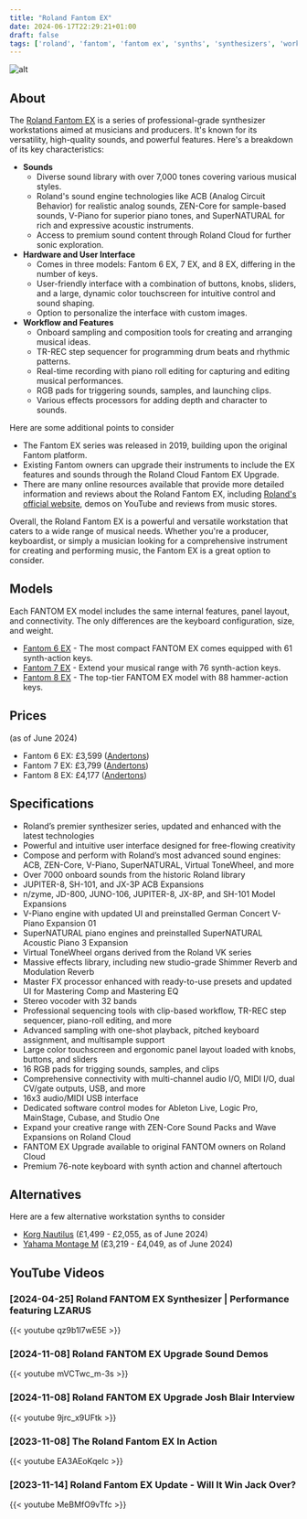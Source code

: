 ```yaml
---
title: "Roland Fantom EX"
date: 2024-06-17T22:29:21+01:00
draft: false
tags: ['roland', 'fantom', 'fantom ex', 'synths', 'synthesizers', 'workstations']
---
```


![alt](/images/Roland-Fantom-8-EX.jpg)

## About
The [Roland Fantom EX](https://www.roland.com/us/products/fantom_8_ex/) is a series of professional-grade synthesizer workstations aimed at musicians and producers. It's known for its versatility, high-quality sounds, and powerful features. Here's a breakdown of its key characteristics:
- **Sounds**
  - Diverse sound library with over 7,000 tones covering various musical styles.
  - Roland's sound engine technologies like ACB (Analog Circuit Behavior) for realistic analog sounds, ZEN-Core for sample-based sounds, V-Piano for superior piano tones, and SuperNATURAL for rich and expressive acoustic instruments.
  - Access to premium sound content through Roland Cloud for further sonic exploration.
- **Hardware and User Interface**
  - Comes in three models: Fantom 6 EX, 7 EX, and 8 EX, differing in the number of keys.
  - User-friendly interface with a combination of buttons, knobs, sliders, and a large, dynamic color touchscreen for intuitive control and sound shaping.
  - Option to personalize the interface with custom images.
- **Workflow and Features**
  - Onboard sampling and composition tools for creating and arranging musical ideas.
  - TR-REC step sequencer for programming drum beats and rhythmic patterns.
  - Real-time recording with piano roll editing for capturing and editing musical performances.
  - RGB pads for triggering sounds, samples, and launching clips.
  - Various effects processors for adding depth and character to sounds.

Here are some additional points to consider
- The Fantom EX series was released in 2019, building upon the original Fantom platform.
- Existing Fantom owners can upgrade their instruments to include the EX features and sounds through the Roland Cloud Fantom EX Upgrade.
- There are many online resources available that provide more detailed information and reviews about the Roland Fantom EX, including [Roland's official website](https://www.roland.com/global/promos/fantom_ex_series/), demos on YouTube and reviews from music stores.

Overall, the Roland Fantom EX is a powerful and versatile workstation that caters to a wide range of musical needs. Whether you're a producer, keyboardist, or simply a musician looking for a comprehensive instrument for creating and performing music, the Fantom EX is a great option to consider.

## Models
Each FANTOM EX model includes the same internal features, panel layout, and connectivity. The only differences are the keyboard configuration, size, and weight.
- [Fantom 6 EX](https://www.roland.com/us/products/fantom_6_ex/) - The most compact FANTOM EX comes equipped with 61 synth-action keys.
- [Fantom 7 EX](https://www.roland.com/us/products/fantom_7_ex/) - Extend your musical range with 76 synth-action keys.
- [Fantom 8 EX](https://www.roland.com/us/products/fantom_8_ex/) - The top-tier FANTOM EX model with 88 hammer-action keys.

## Prices
(as of June 2024)
- Fantom 6 EX: £3,599 ([Andertons](https://www.andertons.co.uk/roland-fantom-6-ex-61-key-flagship-synth/))
- Fantom 7 EX: £3,799 ([Andertons](https://www.andertons.co.uk/roland-fantom-7-ex-72-key-flagship-synthesizer/))
- Fantom 8 EX: £4,177 ([Andertons](https://www.andertons.co.uk/roland-fantom-8-ex-88-key-flagship-synthesizer/))

## Specifications
- Roland’s premier synthesizer series, updated and enhanced with the latest technologies
- Powerful and intuitive user interface designed for free-flowing creativity
- Compose and perform with Roland’s most advanced sound engines: ACB, ZEN-Core, V-Piano, SuperNATURAL, Virtual ToneWheel, and more
- Over 7000 onboard sounds from the historic Roland library
- JUPITER-8, SH-101, and JX-3P ACB Expansions
- n/zyme, JD-800, JUNO-106, JUPITER-8, JX-8P, and SH-101 Model Expansions
- V-Piano engine with updated UI and preinstalled German Concert V-Piano Expansion 01
- SuperNATURAL piano engines and preinstalled SuperNATURAL Acoustic Piano 3 Expansion
- Virtual ToneWheel organs derived from the Roland VK series
- Massive effects library, including new studio-grade Shimmer Reverb and Modulation Reverb
- Master FX processor enhanced with ready-to-use presets and updated UI for Mastering Comp and Mastering EQ
- Stereo vocoder with 32 bands
- Professional sequencing tools with clip-based workflow, TR-REC step sequencer, piano-roll editing, and more
- Advanced sampling with one-shot playback, pitched keyboard assignment, and multisample support
- Large color touchscreen and ergonomic panel layout loaded with knobs, buttons, and sliders
- 16 RGB pads for trigging sounds, samples, and clips
- Comprehensive connectivity with multi-channel audio I/O, MIDI I/O, dual CV/gate outputs, USB, and more
- 16x3 audio/MIDI USB interface
- Dedicated software control modes for Ableton Live, Logic Pro, MainStage, Cubase, and Studio One
- Expand your creative range with ZEN-Core Sound Packs and Wave Expansions on Roland Cloud
- FANTOM EX Upgrade available to original FANTOM owners on Roland Cloud
- Premium 76-note keyboard with synth action and channel aftertouch

## Alternatives
Here are a few alternative workstation synths to consider
- [Korg Nautilus](https://www.korg.com/uk/products/synthesizers/nautilus/) (£1,499 - £2,055, as of June 2024)
- [Yahama Montage M](https://uk.yamaha.com/en/products/music_production/synthesizers/montagem/index.html) (£3,219 - £4,049, as of June 2024)

## YouTube Videos

### [2024-04-25] Roland FANTOM EX Synthesizer | Performance featuring LZARUS
{{< youtube qz9b1l7wE5E >}}

### [2024-11-08] Roland FANTOM EX Upgrade Sound Demos
{{< youtube mVCTwc_m-3s >}}

### [2024-11-08] Roland FANTOM EX Upgrade Josh Blair Interview
{{< youtube 9jrc_x9UFtk >}}

### [2023-11-08] The Roland Fantom EX In Action
{{< youtube EA3AEoKqeIc >}}

### [2023-11-14] Roland Fantom EX Update - Will It Win Jack Over?
{{< youtube MeBMfO9vTfc >}}
